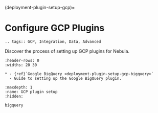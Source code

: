 (deployment-plugin-setup-gcp)=

# Configure GCP Plugins

```{eval-rst}
.. tags:: GCP, Integration, Data, Advanced
```

Discover the process of setting up GCP plugins for Nebula.

```{list-table}
:header-rows: 0
:widths: 20 30

* - {ref}`Google BigQuery <deployment-plugin-setup-gcp-bigquery>`
  - Guide to setting up the Google BigQuery plugin.
```

```{toctree}
:maxdepth: 1
:name: GCP plugin setup
:hidden:

bigquery
```
